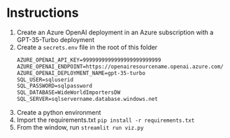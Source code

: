 # Instructions
1. Create an Azure OpenAI deployment in an Azure subscription with a GPT-35-Turbo deployment
1. Create a `secrets.env` file in the root of this folder
    ```txt
    AZURE_OPENAI_API_KEY=9999999999999999999999999
    AZURE_OPENAI_ENDPOINT=https://openairesourcename.openai.azure.com/
    AZURE_OPENAI_DEPLOYMENT_NAME=gpt-35-turbo
    SQL_USER=sqluserid
    SQL_PASSWORD=sqlpassword
    SQL_DATABASE=WideWorldImportersDW
    SQL_SERVER=sqlservername.database.windows.net
    ```
1. Create a python environment
1. Import the requirements.txt `pip install -r requirements.txt`
1. From the window, run `streamlit run viz.py`